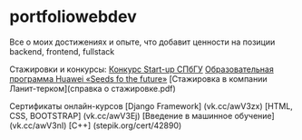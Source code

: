 # portfoliowebdev
Все о моих достижениях и опыте, что добавит ценности на позиции backend, frontend, fullstack

Стажировки и конкурсы:
[Конкурс Start-up СПбГУ](стартап.pdf)
[Образовательная программа Huawei «Seeds fo the future»](P1370734-min-конвертирован_compressed.pdf)
[Стажировка в компании Ланит-терком](справка о стажировке.pdf)

Сертификаты онлайн-курсов
[Django Framework] (vk.cc/awV3zx)
[HTML, CSS, BOOTSTRAP] (vk.cc/awV3Ej)
[Введение в машинное обучение] (vk.cc/awV3nI)
[С++] (stepik.org/cert/42890)
